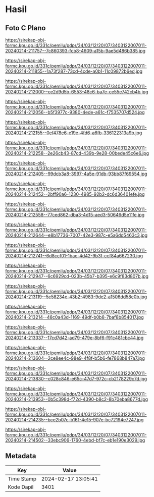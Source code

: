 # Hasil

## Foto C Plano

https://sirekap-obj-formc.kpu.go.id/331c/pemilu/pdpr/34/03/12/20/07/3403122007011-20240214-211757--7c860393-fcb8-4609-a15b-9ae5d486b385.jpg

https://sirekap-obj-formc.kpu.go.id/331c/pemilu/pdpr/34/03/12/20/07/3403122007011-20240214-211855--1a73f287-73cd-4cde-a0b1-11c09872b6ed.jpg

https://sirekap-obj-formc.kpu.go.id/331c/pemilu/pdpr/34/03/12/20/07/3403122007011-20240214-212000--ce2d9d5b-6553-48c6-ba7e-ce55e742cb4b.jpg

https://sirekap-obj-formc.kpu.go.id/331c/pemilu/pdpr/34/03/12/20/07/3403122007011-20240214-212056--b5f3977c-9380-4ede-a61c-f7535707d524.jpg

https://sirekap-obj-formc.kpu.go.id/331c/pemilu/pdpr/34/03/12/20/07/3403122007011-20240214-212155--0ef478e6-e19e-4fd6-a6fb-336122313a9b.jpg

https://sirekap-obj-formc.kpu.go.id/331c/pemilu/pdpr/34/03/12/20/07/3403122007011-20240214-212258--2e26cb43-87cd-439b-9e28-00bede45c6e6.jpg

https://sirekap-obj-formc.kpu.go.id/331c/pemilu/pdpr/34/03/12/20/07/3403122007011-20240214-212405--99dcb3a8-3997-4a5e-91db-93bb87f69554.jpg

https://sirekap-obj-formc.kpu.go.id/331c/pemilu/pdpr/34/03/12/20/07/3403122007011-20240214-212452--2bff90a6-1230-4985-92b2-dc6d36401efe.jpg

https://sirekap-obj-formc.kpu.go.id/331c/pemilu/pdpr/34/03/12/20/07/3403122007011-20240214-212558--77ced862-dba3-4d15-aed3-50646d5e11fe.jpg

https://sirekap-obj-formc.kpu.go.id/331c/pemilu/pdpr/34/03/12/20/07/3403122007011-20240214-212644--e8b17736-7007-42e3-987c-e5a6dd5463c3.jpg

https://sirekap-obj-formc.kpu.go.id/331c/pemilu/pdpr/34/03/12/20/07/3403122007011-20240214-212741--6d8ccf01-1bac-4d42-9b3f-ccf84a667230.jpg

https://sirekap-obj-formc.kpu.go.id/331c/pemilu/pdpr/34/03/12/20/07/3403122007011-20240214-212947--6c6929cd-023b-45b7-b395-e6c9f83d807b.jpg

https://sirekap-obj-formc.kpu.go.id/331c/pemilu/pdpr/34/03/12/20/07/3403122007011-20240214-213119--5c58234e-43b2-4983-9de2-a1506dd58e0b.jpg

https://sirekap-obj-formc.kpu.go.id/331c/pemilu/pdpr/34/03/12/20/07/3403122007011-20240214-213214--48c0a43d-1169-49df-b0b8-7baf8b854017.jpg

https://sirekap-obj-formc.kpu.go.id/331c/pemilu/pdpr/34/03/12/20/07/3403122007011-20240214-213337--17cd7d42-ad79-479e-8bf6-f91c481cbc44.jpg

https://sirekap-obj-formc.kpu.go.id/331c/pemilu/pdpr/34/03/12/20/07/3403122007011-20240214-213604--2ce8ee4c-98e9-4f8f-b5b6-fe7868b847a7.jpg

https://sirekap-obj-formc.kpu.go.id/331c/pemilu/pdpr/34/03/12/20/07/3403122007011-20240214-213830--c028c846-e65c-47d7-972c-cb2178229c7d.jpg

https://sirekap-obj-formc.kpu.go.id/331c/pemilu/pdpr/34/03/12/20/07/3403122007011-20240214-213953--0b5c398d-f72d-4390-b8c2-8b70eba8677d.jpg

https://sirekap-obj-formc.kpu.go.id/331c/pemilu/pdpr/34/03/12/20/07/3403122007011-20240214-214235--bce2b07c-b161-4e15-907e-bc72194e7247.jpg

https://sirekap-obj-formc.kpu.go.id/331c/pemilu/pdpr/34/03/12/20/07/3403122007011-20240214-214502--33ebc906-1760-4ebd-bf7c-eb1e190e3029.jpg


## Metadata

| Key        | Value               |
| ---------- | ------------------- |
| Time Stamp | 2024-02-17 13:05:41 |
| Kode Dapil | 3401                |



